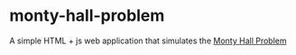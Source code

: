 # monty-hall-problem

A simple HTML + js web application that simulates the <a href="https://en.wikipedia.org/wiki/Monty_Hall_problem">Monty Hall Problem</a>
